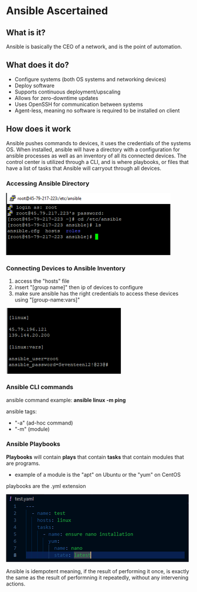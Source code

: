 # Ansible Ascertained


## What is it?
Ansible is basically the CEO of a network, and is the point of automation.

## What does it do?
- Configure systems (both OS systems and networking devices)
- Deploy software
- Supports continuous deployment/upscaling
- Allows for zero-downtime updates
- Uses OpenSSH for communication between systems
- Agent-less, meaning no software is required to be installed on client

## How does it work
Ansible pushes commands to devices, it uses the credentials of the systems OS. When installed, ansible will have a directory with a configuration for ansible processes as well as an inventory of all its connected devices.
The control center is utilized through a CLI, and is where playbooks, or files that have a list of tasks that Ansible will carryout through all devices.

### Accessing Ansible Directory
![accessing ansible directory](pictures/AnsibleDirectory.PNG)

### Connecting Devices to Ansible Inventory
1. access the "hosts" file
2. insert "[group name]" then ip of devices to configure
3. make sure ansible has the right credentials to access these devices using "[group-name:vars]"

![Ansible host config](pictures/AnsibleHostConf.PNG)

### Ansible CLI commands
ansible command example: **ansible linux -m ping**

ansible tags:
- "-a" (ad-hoc command)
- "-m" (module)

### Ansible Playbooks
**Playbooks** will contain **plays** that contain **tasks** that contain modules that are programs.
- example of a module is the "apt" on Ubuntu or the "yum" on CentOS

playbooks are the .yml extension

![Playbook](pictures/AnsiblePlaybook.PNG)

Ansible is idempotent meaning, if the result of performing it once, is exactly the same as the result of performning it repeatedly, without any intervening actions.

